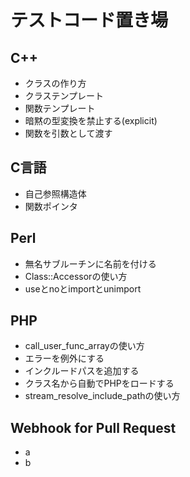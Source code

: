 # テストコード置き場

## C++
* クラスの作り方
* クラステンプレート
* 関数テンプレート
* 暗黙の型変換を禁止する(explicit)
* 関数を引数として渡す

## C言語
* 自己参照構造体
* 関数ポインタ

## Perl
* 無名サブルーチンに名前を付ける
* Class::Accessorの使い方
* useとnoとimportとunimport

## PHP
* call\_user\_func\_arrayの使い方
* エラーを例外にする
* インクルードパスを追加する
* クラス名から自動でPHPをロードする
* stream\_resolve\_include\_pathの使い方

## Webhook for Pull Request
* a
* b

